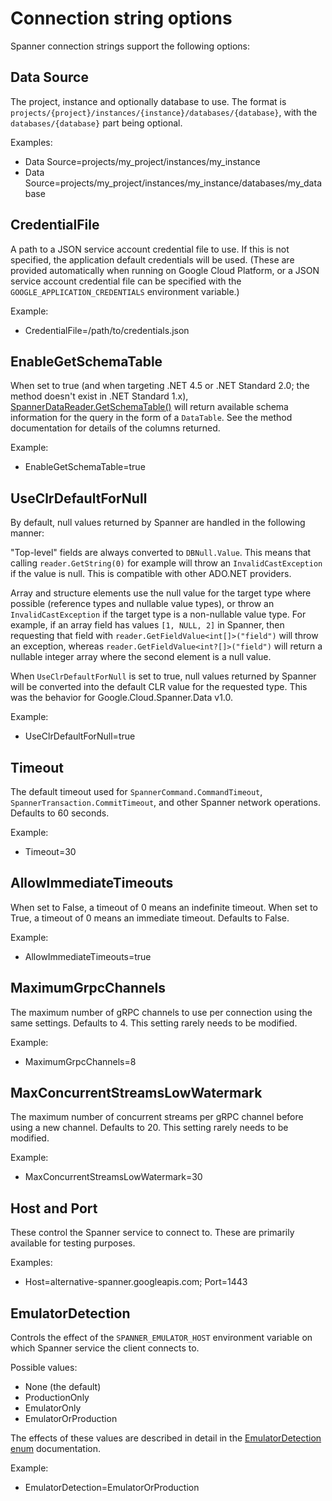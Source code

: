 # Connection string options

Spanner connection strings support the following options:

## Data Source

The project, instance and optionally database to use. The format is
`projects/{project}/instances/{instance}/databases/{database}`, with
the `databases/{database}` part being optional.

Examples:

- Data Source=projects/my_project/instances/my_instance
- Data Source=projects/my_project/instances/my_instance/databases/my_database

## CredentialFile

A path to a JSON service account credential file to use. If this is
not specified, the application default credentials will be used.
(These are provided automatically when running on Google Cloud
Platform, or a JSON service account credential file can be specified
with the `GOOGLE_APPLICATION_CREDENTIALS` environment variable.)

Example:

- CredentialFile=/path/to/credentials.json

## EnableGetSchemaTable

When set to true (and when targeting .NET 4.5 or .NET Standard 2.0;
the method doesn't exist in .NET Standard 1.x),
[SpannerDataReader.GetSchemaTable()](obj/api/Google.Cloud.Spanner.Data.SpannerDataReader.yml#Google_Cloud_Spanner_Data_SpannerDataReader_GetSchemaTable)
will return available schema information for the query in the form
of a `DataTable`. See the method documentation for details of the columns
returned.

Example:

- EnableGetSchemaTable=true

## UseClrDefaultForNull

By default, null values returned by Spanner are handled in the
following manner:

"Top-level" fields are always converted to `DBNull.Value`. This
means that calling `reader.GetString(0)` for example will throw an
`InvalidCastException` if the value is null. This is compatible
with other ADO.NET providers.

Array and structure elements use the null value for the target type
where possible (reference types and nullable value types), or throw
an `InvalidCastException` if the target type is a non-nullable value
type. For example, if an array field has values `[1, NULL, 2]` in Spanner,
then requesting that field with `reader.GetFieldValue<int[]>("field")` will
throw an exception, whereas `reader.GetFieldValue<int?[]>("field")`
will return a nullable integer array where the second element is a
null value.

When `UseClrDefaultForNull` is set to true, null values returned by
Spanner will be converted into the default CLR value for the
requested type. This was the behavior for Google.Cloud.Spanner.Data
v1.0.

Example:

- UseClrDefaultForNull=true

## Timeout

The default timeout used for `SpannerCommand.CommandTimeout`,
`SpannerTransaction.CommitTimeout`, and other Spanner network
operations. Defaults to 60 seconds.

Example:

- Timeout=30

## AllowImmediateTimeouts

When set to False, a timeout of 0 means an indefinite timeout.
When set to True, a timeout of 0 means an immediate timeout.
Defaults to False.

Example:

- AllowImmediateTimeouts=true

## MaximumGrpcChannels

The maximum number of gRPC channels to use per connection using the
same settings. Defaults to 4. This setting rarely needs to be
modified.

Example:

- MaximumGrpcChannels=8

## MaxConcurrentStreamsLowWatermark

The maximum number of concurrent streams per gRPC channel before
using a new channel. Defaults to 20. This setting rarely needs to be
modified.

Example:

- MaxConcurrentStreamsLowWatermark=30

## Host and Port

These control the Spanner service to connect to. These are primarily
available for testing purposes.

Examples:

- Host=alternative-spanner.googleapis.com; Port=1443

## EmulatorDetection

Controls the effect of the `SPANNER_EMULATOR_HOST` environment
variable on which Spanner service the client connects to.

Possible values:

- None (the default)
- ProductionOnly
- EmulatorOnly
- EmulatorOrProduction

The effects of these values are described in detail in the
[EmulatorDetection enum](obj/api/Google.Api.Gax.EmulatorDetection.yml)
documentation.

Example:

- EmulatorDetection=EmulatorOrProduction
